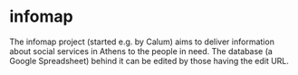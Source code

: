 # infomap
The infomap project (started e.g. by Calum) aims to deliver information about social services in Athens to the people in need. The database (a Google Spreadsheet) behind it can be edited by those having the edit URL.
